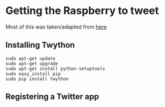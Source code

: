 # Getting the Raspberry to tweet

Most of this was taken/adapted from
[here](http://www.makeuseof.com/tag/how-to-build-a-raspberry-pi-twitter-bot/)

## Installing Twython

```
sudo apt-get update
sudo apt-get upgrade
sudo apt-get install python-setuptools
sudo easy_install pip
sudo pip install twython
```


## Registering a Twitter app

